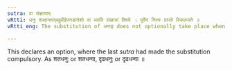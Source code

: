 ```yaml
---
sutra: वा संज्ञायाम्
vRtti: धनुः शब्दान्ताद्बहुव्रीहेरनङादेशो वा भवति संज्ञायां विषये । पूर्वेण नित्यः प्राप्तो विकल्प्यते ॥
vRtti_eng: The substitution of अनङ् does not optionally take place when the _Bahuvrihi_ is a Name.

---
```

This declares an option, where the last _sutra_ had made the substitution compulsory. As शतधनुः or शतधन्वा, दृढधनुः or दृढधन्वा ॥